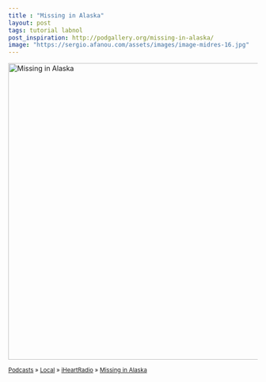 ```yaml
---
title : "Missing in Alaska"
layout: post
tags: tutorial labnol
post_inspiration: http://podgallery.org/missing-in-alaska/
image: "https://sergio.afanou.com/assets/images/image-midres-16.jpg"
---
```


<p><a href="http://podgallery.org/missing-in-alaska/" style="border:none;"><img width="600" height="600" src="http://podgallery.org/artwork/podcasts/missing-in-alaska.jpg" class="attachment-post-thumbnail size-post-thumbnail wp-post-image" alt="Missing in Alaska" srcset="http://i0.wp.com/podgallery.org/artwork/podcasts/missing-in-alaska.jpg?resize=200%2C200 200w, http://i0.wp.com/podgallery.org/artwork/podcasts/missing-in-alaska.jpg?w=600 600w" sizes="(max-width: 600px) 100vw, 600px" /></a></p><p><small><a href="http://podgallery.org/">Podcasts</a> &raquo; <a href="http://podgallery.org/topic/government-organizations/local/" title="1475">Local</a> &raquo; <a href="http://podgallery.org/producer/iheartradio/" rel="tag">iHeartRadio</a> &raquo; <a href='http://podgallery.org/missing-in-alaska/'>Missing in Alaska</a></small></p><div class='yarpp-related-rss yarpp-related-none'>
</div>

